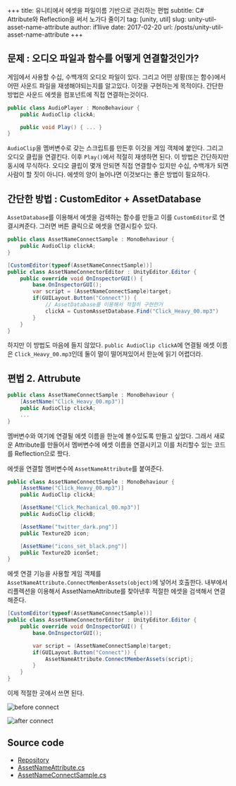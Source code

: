+++
title: 유니티에서 에셋을 파일이름 기반으로 관리하는 편법
subtitle: C# Attribute와 Reflection을 써서 노가다 줄이기
tag: [unity, util]
slug: unity-util-asset-name-attribute
author: if1live
date: 2017-02-20
url: /posts/unity-util-asset-name-attribute
+++

## 문제 : 오디오 파일과 함수를 어떻게 연결할것인가?

게임에서 사용할 수십, 수백개의 오디오 파일이 있다.
그리고 어떤 상황(또는 함수)에서 어떤 사운드 파일을 재생해야되는지를 알고있다.
이것을 구현하는게 목적이다. 
간단한 방법은 사운드 에셋을 컴포넌트에 직접 연결하는것이다.

```csharp
public class AudioPlayer : MonoBehaviour {
    public AudioClip clickA;

    public void Play() { ... }
}
```

`AudioClip`을 멤버변수로 갖는 스크립트를 만든후 이것을 게임 객체에 붙인다. 
그리고 오디오 클립을 연결킨다. 이후 `Play()`에서 적절히 재생하면 된다.
이 방법은 간단하지만 동시에 무식하다.
오디오 클립이 몇개 안되면 직접 연결할수 있지만 수십, 수백개가 되면 사람이 할 짓이 아니다.
에셋의 양이 늘어나면 이것보다는 좋은 방법이 필요하다.

## 간단한 방법 : CustomEditor + AssetDatabase
`AssetDatabase`를 이용해서 에셋을 검색하는 함수를 만들고 이를 `CustomEditor`로 연결시켜준다.
그러면 버튼 클릭으로 에셋을 연결시킬수 있다.

```csharp
public class AssetNameConnectSample : MonoBehaviour {
    public AudioClip clickA;
}

[CustomEditor(typeof(AssetNameConnectSample))]
public class AssetNameConnectorEditor : UnityEditor.Editor {
    public override void OnInspectorGUI() {
        base.OnInspectorGUI();
        var script = (AssetNameConnectSample)target;
        if(GUILayout.Button("Connect")) {
            // AssetDatabase를 이용해서 적절히 구현한거
            clickA = CustomAssetDatabase.Find("Click_Heavy_00.mp3")
        }
    }
}
```

하지만 이 방법도 마음에 들지 않았다.
`public AudioClip clickA`에 연결될 에셋 이름은 `Click_Heavy_00.mp3`인데 둘이 멀이 떨어져있어서 한눈에 읽기 어렵더라.

## 편법 2. Attrubute

```csharp
public class AssetNameConnectSample : MonoBehaviour {
    [AssetName("Click_Heavy_00.mp3")]
    public AudioClip clickA;
    ...
}
```

멤버변수와 여기에 연결될 에셋 이름을 한눈에 볼수있도록 만들고 싶었다.
그래서 새로운 Attribute를 만들어서 멤버변수에 에셋 이름을 연결시키고 이를 처리할수 있는 코드를 Reflection으로 짰다.


에셋을 연결할 멤버변수에 `AssetNameAttribute`를 붙여준다.

```csharp
public class AssetNameConnectSample : MonoBehaviour {
    [AssetName("Click_Heavy_00.mp3")]
    public AudioClip clickA;

    [AssetName("Click_Mechanical_00.mp3")]
    public AudioClip clickB;

    [AssetName("twitter_dark.png")]
    public Texture2D icon;

    [AssetName("icons_set_black.png")]
    public Texture2D iconSet;
}
```

에셋 연결 기능을 사용할 게임 객체를 `AssetNameAttribute.ConnectMemberAssets(object)`에 넣어서 호출한다.
내부에서 리플렉션을 이용해서 AssetNameAttribute를 찾아낸후 적절한 에셋을 검색해서 연결해준다.

```csharp
[CustomEditor(typeof(AssetNameConnectSample))]
public class AssetNameConnectorEditor : UnityEditor.Editor {
    public override void OnInspectorGUI() {
        base.OnInspectorGUI();

        var script = (AssetNameConnectSample)target;
        if(GUILayout.Button("Connect")) {
            AssetNameAttribute.ConnectMemberAssets(script);
        }
    }
}
```

이제 적절한 곳에서 쓰면 된다.

![before connect]({attach}unity-util-asset-name-attribute/screenshot-before.png)

![after connect]({attach}unity-util-asset-name-attribute/screenshot-after.png)

## Source code
* [Repository](https://github.com/if1live/unity-utility/)
* [AssetNameAttribute.cs](https://github.com/if1live/unity-utility/blob/3d772543628023c2ee922f52ab867cefe8a1cc9b/Assets/Chiho/AssetNameAttribute.cs)
* [AssetNameConnectSample.cs](https://github.com/if1live/unity-utility/blob/3d772543628023c2ee922f52ab867cefe8a1cc9b/Assets/Scripts/AssetNameConnectSample.cs)
